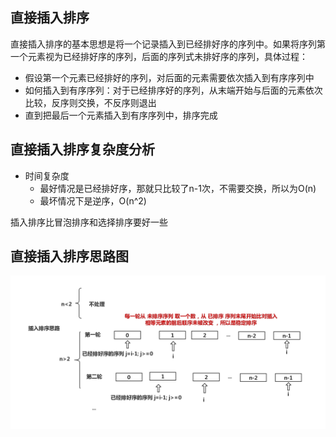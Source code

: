 
## 直接插入排序
直接插入排序的基本思想是将一个记录插入到已经排好序的序列中。如果将序列第一个元素视为已经排好序的序列，后面的序列式未排好序的序列，具体过程：
* 假设第一个元素已经排好的序列，对后面的元素需要依次插入到有序序列中
* 如何插入到有序序列：对于已经排序好的序列，从末端开始与后面的元素依次比较，反序则交换，不反序则退出
* 直到把最后一个元素插入到有序序列中，排序完成

## 直接插入排序复杂度分析
* 时间复杂度
    * 最好情况是已经排好序，那就只比较了n-1次，不需要交换，所以为O(n)
    * 最坏情况下是逆序，O(n^2)

插入排序比冒泡排序和选择排序要好一些

## 直接插入排序思路图
![直接插入排序思路](./直接插入排序.png)
